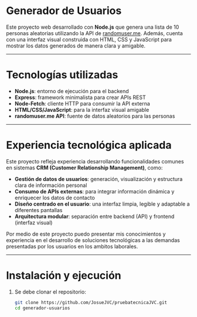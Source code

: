 # Generador de Usuarios

Este proyecto web desarrollado con **Node.js** que genera una lista de 10 personas aleatorias utilizando la API de [randomuser.me](https://randomuser.me). 
Además, cuenta con una interfaz visual construida con HTML, CSS y JavaScript para mostrar los datos generados de manera clara y amigable.

---

# Tecnologías utilizadas

- **Node.js**: entorno de ejecución para el backend
- **Express**: framework minimalista para crear APIs REST
- **Node-Fetch**: cliente HTTP para consumir la API externa
- **HTML/CSS/JavaScript**: para la interfaz visual amigable
- **randomuser.me API**: fuente de datos aleatorios para las personas 

---

# Experiencia tecnológica aplicada

Este proyecto refleja experiencia desarrollando funcionalidades comunes en sistemas **CRM (Customer Relationship Management)**, como:

- **Gestión de datos de usuarios**: generación, visualización y estructura clara de información personal
- **Consumo de APIs externas**: para integrar información dinámica y enriquecer los datos de contacto
- **Diseño centrado en el usuario**: una interfaz limpia, legible y adaptable a diferentes pantallas
- **Arquitectura modular**: separación entre backend (API) y frontend (interfaz visual)

Por medio de este proyecto puedo presentar mis conocimientos y experiencia en el desarrollo de soluciones tecnológicas a las demandas presentadas por los usuarios en los ambitos laborales.

---

# Instalación y ejecución

1. Se debe clonar el repositorio:
   ```bash
   git clone https://github.com/JosueJVC/pruebatecnicaJVC.git
   cd generador-usuarios
